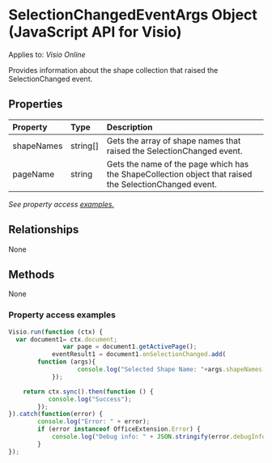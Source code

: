 # SelectionChangedEventArgs Object (JavaScript API for Visio)

Applies to: _Visio Online_

Provides information about the shape collection that raised the SelectionChanged event.

## Properties

| Property	   | Type	|Description
|:---------------|:--------|:----------|
|shapeNames|string[]|Gets the array of shape names that raised the SelectionChanged event.|
|pageName|string|Gets the name of the page which has the ShapeCollection object that raised the SelectionChanged event.|

_See property access [examples.](#property-access-examples)_

## Relationships
None

## Methods
None

### Property access examples
```js
Visio.run(function (ctx) { 
  var document1= ctx.document;
               var page = document1.getActivePage();
	     	eventResult1 = document1.onSelectionChanged.add(
		function (args){
			       console.log("Selected Shape Name: "+args.shapeNames[0]);
			});

	return ctx.sync().then(function () {
		   console.log("Success");
		});
}).catch(function(error) {
		console.log("Error: " + error);
		if (error instanceof OfficeExtension.Error) {
			console.log("Debug info: " + JSON.stringify(error.debugInfo));
		}
});
```
